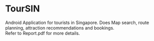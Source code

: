 # TourSIN

Android Application for tourists in Singapore. Does Map search, route planning, attraction recommendations and bookings.  
Refer to Report.pdf for more details.
